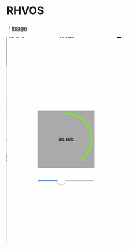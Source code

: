# RHVOS

！[image](https://github.com/storingwang/RHVOS/blob/main/ezgif.com-gif-maker%20(1).gif)

![image](https://github.com/ZhengYaWei1992/ZWProgressView/blob/master/Untitled3.gif)
